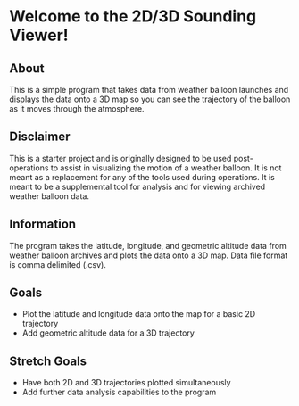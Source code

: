 # Welcome to the 2D/3D Sounding Viewer!

## About
This is a simple program that takes data from weather balloon launches and displays the data onto a 3D map so you can see the trajectory of the balloon as it moves through the atmosphere.

## Disclaimer
This is a starter project and is originally designed to be used post-operations to assist in visualizing the motion of a weather balloon. It is not meant as a replacement for any of the tools used during operations. It is meant to be a supplemental tool for analysis and for viewing archived weather balloon data.

## Information
The program takes the latitude, longitude, and geometric altitude data from weather balloon archives and plots the data onto a 3D map. Data file format is comma delimited (.csv).

## Goals
- Plot the latitude and longitude data onto the map for a basic 2D trajectory
- Add geometric altitude data for a 3D trajectory

## Stretch Goals
- Have both 2D and 3D trajectories plotted simultaneously
- Add further data analysis capabilities to the program